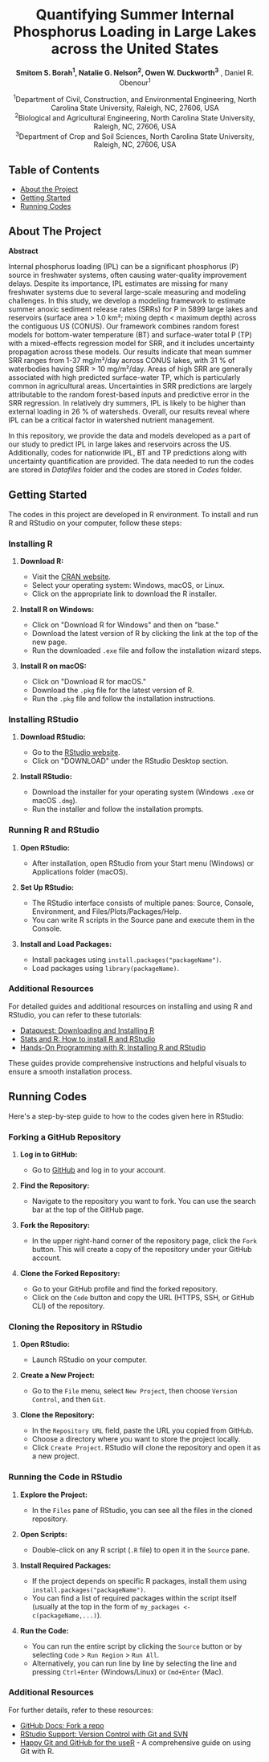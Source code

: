 <h1 align="center">Quantifying Summer Internal Phosphorus Loading in Large Lakes across the United States</h1>

<p align="center">
  <strong>Smitom S. Borah<sup>1</sup>, Natalie G. Nelson<sup>2</sup>, Owen W. Duckworth<sup>3</sup></strong> , Daniel R. Obenour<sup>1</sup></strong>
</p>

<p align="center">
  <sup>1</sup>Department of Civil, Construction, and Environmental Engineering, North Carolina State University, Raleigh, NC, 27606, USA<br>
  <sup>2</sup>Biological and Agricultural Engineering, North Carolina State University, Raleigh, NC, 27606, USA<br>
  <sup>3</sup>Department of Crop and Soil Sciences, North Carolina State University, Raleigh, NC, 27606, USA
</p>


## Table of Contents

- [About the Project](#about-the-project)
- [Getting Started](#getting-started)
- [Running Codes](#Running-Codes)

## About The Project

**Abstract**

Internal phosphorus loading (IPL) can be a significant phosphorus (P) source in freshwater systems, often causing water-quality improvement delays. Despite its importance, IPL estimates are missing for many freshwater systems due to several large-scale measuring and modeling challenges. In this study, we develop a modeling framework to estimate summer anoxic sediment release rates (SRRs) for P in 5899 large lakes and reservoirs (surface area > 1.0 km²; mixing depth < maximum depth) across the contiguous US (CONUS).  Our framework combines random forest models for bottom-water temperature (BT) and surface-water total P (TP) with a mixed-effects regression model for SRR, and it includes uncertainty propagation across these models. Our results indicate that mean summer SRR ranges from 1-37 mg/m²/day across CONUS lakes, with 31 % of waterbodies having SRR > 10 mg/m²/day. Areas of high SRR are generally associated with high predicted surface-water TP, which is particularly common in agricultural areas. Uncertainties in SRR predictions are largely attributable to the random forest-based inputs and predictive error in the SRR regression. In relatively dry summers, IPL is likely to be higher than external loading in 26 % of watersheds. Overall, our results reveal where IPL can be a critical factor in watershed nutrient management.

In this repository, we provide the data and models developed as a part of our study to predict IPL in large lakes and reservoirs across the US. Additionally, codes for nationwide IPL, BT and TP predictions along with uncertainty quantification are provided. The data needed to run the codes are stored in *Datafiles* folder and the codes are stored in *Codes* folder.

## Getting Started

The codes in this project are developed in R environment. To install and run R and RStudio on your computer, follow these steps:

### Installing R

1. **Download R:**
   - Visit the [CRAN website](https://cran.r-project.org/).
   - Select your operating system: Windows, macOS, or Linux.
   - Click on the appropriate link to download the R installer.

2. **Install R on Windows:**
   - Click on "Download R for Windows" and then on "base."
   - Download the latest version of R by clicking the link at the top of the new page.
   - Run the downloaded `.exe` file and follow the installation wizard steps.

3. **Install R on macOS:**
   - Click on "Download R for macOS."
   - Download the `.pkg` file for the latest version of R.
   - Run the `.pkg` file and follow the installation instructions.

### Installing RStudio

1. **Download RStudio:**
   - Go to the [RStudio website](https://www.rstudio.com/products/rstudio/download/).
   - Click on "DOWNLOAD" under the RStudio Desktop section.

2. **Install RStudio:**
   - Download the installer for your operating system (Windows `.exe` or macOS `.dmg`).
   - Run the installer and follow the installation prompts.

### Running R and RStudio

1. **Open RStudio:**
   - After installation, open RStudio from your Start menu (Windows) or Applications folder (macOS).

2. **Set Up RStudio:**
   - The RStudio interface consists of multiple panes: Source, Console, Environment, and Files/Plots/Packages/Help.
   - You can write R scripts in the Source pane and execute them in the Console.

3. **Install and Load Packages:**
   - Install packages using `install.packages("packageName")`.
   - Load packages using `library(packageName)`.

### Additional Resources

For detailed guides and additional resources on installing and using R and RStudio, you can refer to these tutorials:

- [Dataquest: Downloading and Installing R](https://www.dataquest.io/blog/installing-r-on-your-computer/)
- [Stats and R: How to install R and RStudio](https://statsandr.com/blog/how-to-install-r-and-rstudio/)
- [Hands-On Programming with R: Installing R and RStudio](https://rstudio-education.github.io/hopr/a-intro.html)

These guides provide comprehensive instructions and helpful visuals to ensure a smooth installation process.

## Running Codes
Here's a step-by-step guide to how to the codes given here in RStudio:

### Forking a GitHub Repository

1. **Log in to GitHub:**
   - Go to [GitHub](https://github.com) and log in to your account.

2. **Find the Repository:**
   - Navigate to the repository you want to fork. You can use the search bar at the top of the GitHub page.

3. **Fork the Repository:**
   - In the upper right-hand corner of the repository page, click the `Fork` button. This will create a copy of the repository under your GitHub account.

4. **Clone the Forked Repository:**
   - Go to your GitHub profile and find the forked repository.
   - Click on the `Code` button and copy the URL (HTTPS, SSH, or GitHub CLI) of the repository.

### Cloning the Repository in RStudio

1. **Open RStudio:**
   - Launch RStudio on your computer.

2. **Create a New Project:**
   - Go to the `File` menu, select `New Project`, then choose `Version Control`, and then `Git`.

3. **Clone the Repository:**
   - In the `Repository URL` field, paste the URL you copied from GitHub.
   - Choose a directory where you want to store the project locally.
   - Click `Create Project`. RStudio will clone the repository and open it as a new project.

### Running the Code in RStudio

1. **Explore the Project:**
   - In the `Files` pane of RStudio, you can see all the files in the cloned repository.

2. **Open Scripts:**
   - Double-click on any R script (`.R` file) to open it in the `Source` pane.

3. **Install Required Packages:**
   - If the project depends on specific R packages, install them using `install.packages("packageName")`.
   - You can find a list of required packages within the script itself (usually at the top in the form of `my_packages <- c(packageName,...)`).

4. **Run the Code:**
   - You can run the entire script by clicking the `Source` button or by selecting `Code` > `Run Region` > `Run All`.
   - Alternatively, you can run line by line by selecting the line and pressing `Ctrl+Enter` (Windows/Linux) or `Cmd+Enter` (Mac).

### Additional Resources
For further details, refer to these resources:
- [GitHub Docs: Fork a repo](https://docs.github.com/en/get-started/quickstart/fork-a-repo)
- [RStudio Support: Version Control with Git and SVN](https://support.rstudio.com/hc/en-us/articles/200532077-Version-Control-with-Git-and-SVN)
- [Happy Git and GitHub for the useR](https://happygitwithr.com/) - A comprehensive guide on using Git with R.


